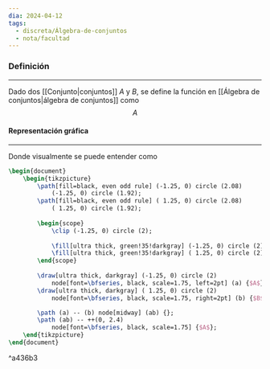 ```yaml
---
dia: 2024-04-12
tags:
  - discreta/Álgebra-de-conjuntos
  - nota/facultad
---
```

### Definición
---
Dado dos [[Conjunto|conjuntos]] $A$ y $B$, se define la función en [[Álgebra de conjuntos|álgebra de conjuntos]] como $$ A  $$
#### Representación gráfica
---
Donde visualmente se puede entender como 

```tikz
\begin{document} 
	\begin{tikzpicture}
		\path[fill=black, even odd rule] (-1.25, 0) circle (2.08)
			(-1.25, 0) circle (1.92);
		\path[fill=black, even odd rule] ( 1.25, 0) circle (2.08)
			( 1.25, 0) circle (1.92);
		
		\begin{scope}
			\clip (-1.25, 0) circle (2);
	
			\fill[ultra thick, green!35!darkgray] (-1.25, 0) circle (2);
			\fill[ultra thick, green!35!darkgray] ( 1.25, 0) circle (2);
		\end{scope}
		
		\draw[ultra thick, darkgray] (-1.25, 0) circle (2)
			node[font=\bfseries, black, scale=1.75, left=2pt] (a) {$A$};	
		\draw[ultra thick, darkgray] ( 1.25, 0) circle (2)
			node[font=\bfseries, black, scale=1.75, right=2pt] (b) {$B$};

		\path (a) -- (b) node[midway] (ab) {};
		\path (ab) -- ++(0, 2.4) 
			node[font=\bfseries, black, scale=1.75] {$A$};
	\end{tikzpicture}
\end{document}
```

^a436b3

